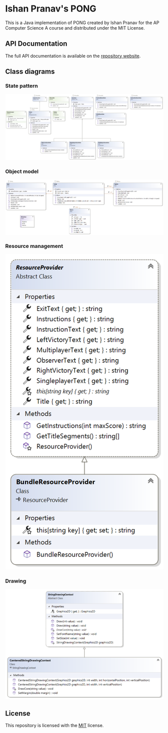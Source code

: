 # Ishan Pranav\'s PONG
This is a Java implementation of PONG created by Ishan Pranav for the AP Computer Science A course and distributed under the MIT License.
## API Documentation
The full API documentation is available on the [repository website](https://ishanpranav.github.io/pong/).
## Class diagrams
### State pattern
![Game Class Diagram](GameClassDiagram.png)
### Object model
![Table Class Diagram](TableClassDiagram.png)
### Resource management
![Resource Provider Class Diagram](ResourceProviderClassDiagram.png)
### Drawing
![String Drawing Context Class Diagram](StringDrawingContextClassDiagram.png)
## License
This repository is licensed with the [MIT](LICENSE) license.
